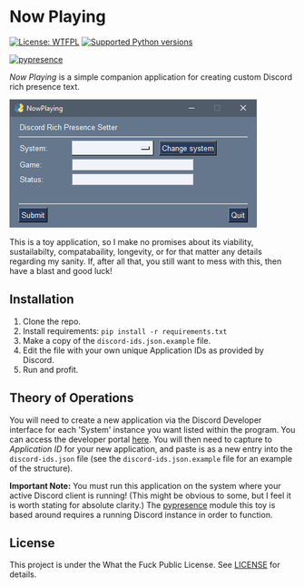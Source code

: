 # Now Playing

[![License: WTFPL](https://img.shields.io/badge/License-WTFPL-brightgreen.svg)](http://www.wtfpl.net/about/)
[![Supported Python versions](https://shields.mitmproxy.org/pypi/pyversions/mitmproxy.svg)](https://pypi.python.org/pypi/mitmproxy)

[![pypresence](https://img.shields.io/badge/using-pypresence-00bb88.svg?style=for-the-badge&logo=discord&logoWidth=20)](https://github.com/qwertyquerty/pypresence)

*Now Playing* is a simple companion application for creating custom Discord rich presence text.

![ScreenShot](screenshot.png)

This is a toy application, so I make no promises about its viability, sustailabilty, compatabaility, longevity, or for 
that matter any details regarding my sanity. If, after all that, you still want to mess with this, then have a blast 
and good luck!

## Installation

1. Clone the repo. 
2. Install requirements: `pip install -r requirements.txt`
3. Make a copy of the `discord-ids.json.example` file.
4. Edit the file with your own unique Application IDs as provided by Discord.
5. Run and profit.

## Theory of Operations

You will need to create a new application via the Discord Developer interface for each 'System' instance you want 
listed within the program. You can access the developer portal [here](https://discord.com/developers/applications).
You will then need to capture to *Application ID* for your new application, and paste is as a new entry into the
`discord-ids.json` file (see the `discord-ids.json.example` file for an example of the structure).

**Important Note:** You must run this application on the system where your active Discord client is running! (This
might be obvious to some, but I feel it is worth stating for absolute clarity.) The 
[pypresence](https://github.com/qwertyquerty/pypresence) module this toy is based around requires a running Discord
instance in order to function.

## License

This project is under the What the Fuck Public License. See [LICENSE](LICENSE) for details.